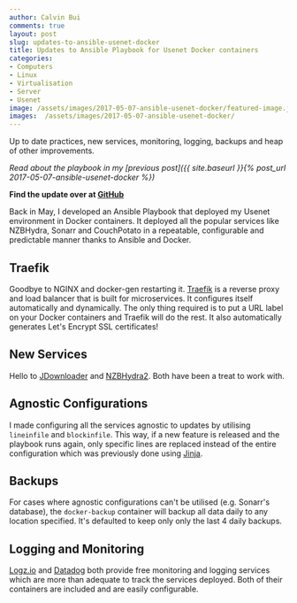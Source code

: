 ```yaml
---
author: Calvin Bui
comments: true
layout: post
slug: updates-to-ansible-usenet-docker
title: Updates to Ansible Playbook for Usenet Docker containers
categories:
- Computers
- Linux
- Virtualisation
- Server
- Usenet
image: /assets/images/2017-05-07-ansible-usenet-docker/featured-image.jpg
images:  /assets/images/2017-05-07-ansible-usenet-docker/
---
```


Up to date practices, new services, monitoring, logging, backups and heap of other improvements.

<!-- more -->

*Read about the playbook in my [previous post]({{ site.baseurl }}{% post_url 2017-05-07-ansible-usenet-docker %})*

**Find the update over at [GitHub](https://github.com/calvinbui/ansible-usenet-docker/releases/tag/3.0)**

Back in May, I developed an Ansible Playbook that deployed my Usenet environment in Docker containers. It deployed all the popular services like NZBHydra, Sonarr and CouchPotato in a repeatable, configurable and predictable manner thanks to Ansible and Docker.

## Traefik

Goodbye to NGINX and docker-gen restarting it. [Traefik](https://traefik.io/) is a reverse proxy and load balancer that is built for microservices. It configures itself automatically and dynamically. The only thing required is to put a URL label on your Docker containers and Traefik will do the rest. It also automatically generates Let's Encrypt SSL certificates!

## New Services

Hello to [JDownloader](http://jdownloader.org/) and [NZBHydra2](https://github.com/theotherp/nzbhydra2). Both have been a treat to work with.

## Agnostic Configurations

I made configuring all the services agnostic to updates by utilising `lineinfile` and `blockinfile`. This way, if a new feature is released and the playbook runs again, only specific lines are replaced instead of the entire configuration which was previously done using [Jinja](http://jinja.pocoo.org/).

## Backups

For cases where agnostic configurations can't be utilised (e.g. Sonarr's database), the `docker-backup` container will backup all data daily to any location specified. It's defaulted to keep only only the last 4 daily backups.

## Logging and Monitoring

[Logz.io](https://logz.io) and [Datadog](https://www.datadoghq.com/) both provide free monitoring and logging services which are more than adequate to track the services deployed. Both of their containers are included and are easily configurable.
